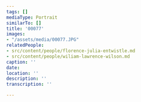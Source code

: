 ```yaml
---
tags: []
mediaType: Portrait
similarTo: []
title: '00077'
images:
- "/assets/media/00077.JPG"
relatedPeople:
- src/content/people/florence-julia-entwistle.md
- src/content/people/wiliam-lawrence-wilson.md
caption: ''
date: 
location: ''
description: ''
transcription: ''

---
```

